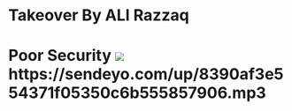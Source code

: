 <h1>Takeover By ALI Razzaq 
<h1> Poor Security

<img src="https://i.ytimg.com/vi/0vxCFIGCqnI/maxresdefault.jpg">
https://sendeyo.com/up/8390af3e554371f05350c6b555857906.mp3


